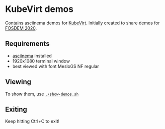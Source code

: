 KubeVirt demos
==============

Contains asciinema demos for [KubeVirt](https://kubevirt.io). Initially created to share demos for [FOSDEM 2020](https://fosdem.org/2020/).

Requirements
------------

* [asciinema](https://asciinema.org/) installed
* 1920x1080 terminal window
* best viewed with font MesloGS NF regular

Viewing
-------
To show them, use [`./show-demos.sh`](show-demos.sh)

Exiting
-------

Keep hitting Ctrl+C to exit!
